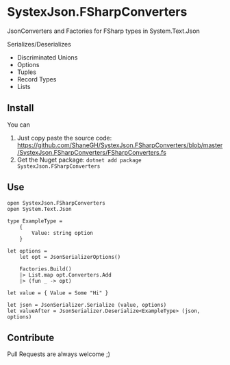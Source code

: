 # SystexJson.FSharpConverters
JsonConverters and Factories for FSharp types in System.Text.Json

Serializes/Deserializes

* Discriminated Unions
* Options
* Tuples
* Record Types
* Lists

## Install

You can

1. Just copy paste the source code: https://github.com/ShaneGH/SystexJson.FSharpConverters/blob/master/SystexJson.FSharpConverters/FSharpConverters.fs
1. Get the Nuget package: `dotnet add package SystexJson.FSharpConverters`

## Use

```F#
open SystexJson.FSharpConverters
open System.Text.Json

type ExampleType =
    {
        Value: string option
    }

let options =
    let opt = JsonSerializerOptions()
    
    Factories.Build()
    |> List.map opt.Converters.Add
    |> (fun _ -> opt)
    
let value = { Value = Some "Hi" }
    
let json = JsonSerializer.Serialize (value, options)
let valueAfter = JsonSerializer.Deserialize<ExampleType> (json, options)
```

## Contribute

Pull Requests are always welcome ;)